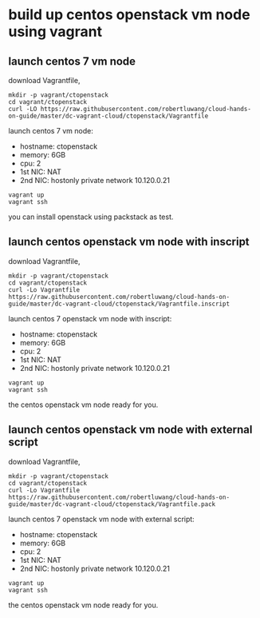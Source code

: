 # build up centos openstack vm node using vagrant

## launch centos 7 vm node 
download Vagrantfile, 
```
mkdir -p vagrant/ctopenstack
cd vagrant/ctopenstack
curl -LO https://raw.githubusercontent.com/robertluwang/cloud-hands-on-guide/master/dc-vagrant-cloud/ctopenstack/Vagrantfile
```
launch centos 7 vm node:
- hostname: ctopenstack
- memory: 6GB
- cpu: 2
- 1st NIC: NAT
- 2nd NIC: hostonly private network  10.120.0.21
```
vagrant up
vagrant ssh
```
you can install openstack using packstack as test.

## launch centos openstack vm node with inscript
download Vagrantfile, 
```
mkdir -p vagrant/ctopenstack
cd vagrant/ctopenstack
curl -Lo Vagrantfile https://raw.githubusercontent.com/robertluwang/cloud-hands-on-guide/master/dc-vagrant-cloud/ctopenstack/Vagrantfile.inscript
```
launch centos 7 openstack vm node with inscript:
- hostname: ctopenstack
- memory: 6GB
- cpu: 2
- 1st NIC: NAT
- 2nd NIC: hostonly private network  10.120.0.21
```
vagrant up
vagrant ssh
```
the centos openstack vm node ready for you.

## launch centos openstack vm node with external script
download Vagrantfile, 
```
mkdir -p vagrant/ctopenstack
cd vagrant/ctopenstack
curl -Lo Vagrantfile https://raw.githubusercontent.com/robertluwang/cloud-hands-on-guide/master/dc-vagrant-cloud/ctopenstack/Vagrantfile.pack
```
launch centos 7 openstack vm node with external script:
- hostname: ctopenstack
- memory: 6GB
- cpu: 2
- 1st NIC: NAT
- 2nd NIC: hostonly private network  10.120.0.21
```
vagrant up
vagrant ssh
```
the centos openstack vm node ready for you.
